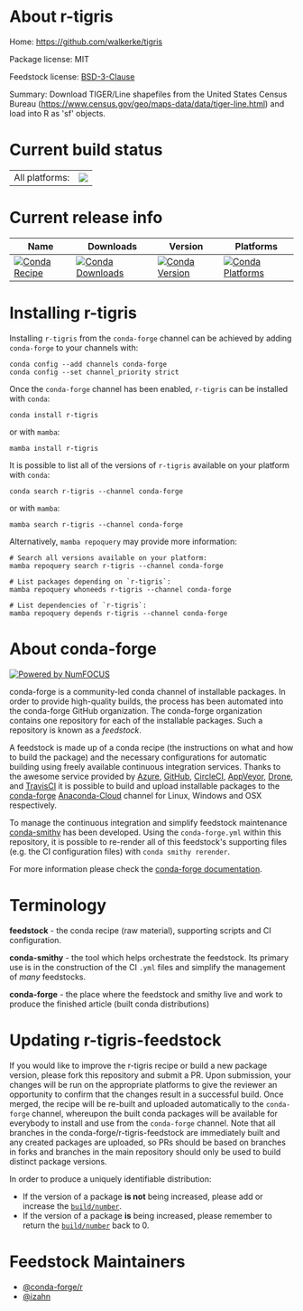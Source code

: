 About r-tigris
==============

Home: https://github.com/walkerke/tigris

Package license: MIT

Feedstock license: [BSD-3-Clause](https://github.com/conda-forge/r-tigris-feedstock/blob/main/LICENSE.txt)

Summary: Download TIGER/Line shapefiles from the United States Census Bureau (<https://www.census.gov/geo/maps-data/data/tiger-line.html>) and load into R as 'sf' objects.

Current build status
====================


<table><tr><td>All platforms:</td>
    <td>
      <a href="https://dev.azure.com/conda-forge/feedstock-builds/_build/latest?definitionId=12531&branchName=main">
        <img src="https://dev.azure.com/conda-forge/feedstock-builds/_apis/build/status/r-tigris-feedstock?branchName=main">
      </a>
    </td>
  </tr>
</table>

Current release info
====================

| Name | Downloads | Version | Platforms |
| --- | --- | --- | --- |
| [![Conda Recipe](https://img.shields.io/badge/recipe-r--tigris-green.svg)](https://anaconda.org/conda-forge/r-tigris) | [![Conda Downloads](https://img.shields.io/conda/dn/conda-forge/r-tigris.svg)](https://anaconda.org/conda-forge/r-tigris) | [![Conda Version](https://img.shields.io/conda/vn/conda-forge/r-tigris.svg)](https://anaconda.org/conda-forge/r-tigris) | [![Conda Platforms](https://img.shields.io/conda/pn/conda-forge/r-tigris.svg)](https://anaconda.org/conda-forge/r-tigris) |

Installing r-tigris
===================

Installing `r-tigris` from the `conda-forge` channel can be achieved by adding `conda-forge` to your channels with:

```
conda config --add channels conda-forge
conda config --set channel_priority strict
```

Once the `conda-forge` channel has been enabled, `r-tigris` can be installed with `conda`:

```
conda install r-tigris
```

or with `mamba`:

```
mamba install r-tigris
```

It is possible to list all of the versions of `r-tigris` available on your platform with `conda`:

```
conda search r-tigris --channel conda-forge
```

or with `mamba`:

```
mamba search r-tigris --channel conda-forge
```

Alternatively, `mamba repoquery` may provide more information:

```
# Search all versions available on your platform:
mamba repoquery search r-tigris --channel conda-forge

# List packages depending on `r-tigris`:
mamba repoquery whoneeds r-tigris --channel conda-forge

# List dependencies of `r-tigris`:
mamba repoquery depends r-tigris --channel conda-forge
```


About conda-forge
=================

[![Powered by
NumFOCUS](https://img.shields.io/badge/powered%20by-NumFOCUS-orange.svg?style=flat&colorA=E1523D&colorB=007D8A)](https://numfocus.org)

conda-forge is a community-led conda channel of installable packages.
In order to provide high-quality builds, the process has been automated into the
conda-forge GitHub organization. The conda-forge organization contains one repository
for each of the installable packages. Such a repository is known as a *feedstock*.

A feedstock is made up of a conda recipe (the instructions on what and how to build
the package) and the necessary configurations for automatic building using freely
available continuous integration services. Thanks to the awesome service provided by
[Azure](https://azure.microsoft.com/en-us/services/devops/), [GitHub](https://github.com/),
[CircleCI](https://circleci.com/), [AppVeyor](https://www.appveyor.com/),
[Drone](https://cloud.drone.io/welcome), and [TravisCI](https://travis-ci.com/)
it is possible to build and upload installable packages to the
[conda-forge](https://anaconda.org/conda-forge) [Anaconda-Cloud](https://anaconda.org/)
channel for Linux, Windows and OSX respectively.

To manage the continuous integration and simplify feedstock maintenance
[conda-smithy](https://github.com/conda-forge/conda-smithy) has been developed.
Using the ``conda-forge.yml`` within this repository, it is possible to re-render all of
this feedstock's supporting files (e.g. the CI configuration files) with ``conda smithy rerender``.

For more information please check the [conda-forge documentation](https://conda-forge.org/docs/).

Terminology
===========

**feedstock** - the conda recipe (raw material), supporting scripts and CI configuration.

**conda-smithy** - the tool which helps orchestrate the feedstock.
                   Its primary use is in the construction of the CI ``.yml`` files
                   and simplify the management of *many* feedstocks.

**conda-forge** - the place where the feedstock and smithy live and work to
                  produce the finished article (built conda distributions)


Updating r-tigris-feedstock
===========================

If you would like to improve the r-tigris recipe or build a new
package version, please fork this repository and submit a PR. Upon submission,
your changes will be run on the appropriate platforms to give the reviewer an
opportunity to confirm that the changes result in a successful build. Once
merged, the recipe will be re-built and uploaded automatically to the
`conda-forge` channel, whereupon the built conda packages will be available for
everybody to install and use from the `conda-forge` channel.
Note that all branches in the conda-forge/r-tigris-feedstock are
immediately built and any created packages are uploaded, so PRs should be based
on branches in forks and branches in the main repository should only be used to
build distinct package versions.

In order to produce a uniquely identifiable distribution:
 * If the version of a package **is not** being increased, please add or increase
   the [``build/number``](https://docs.conda.io/projects/conda-build/en/latest/resources/define-metadata.html#build-number-and-string).
 * If the version of a package **is** being increased, please remember to return
   the [``build/number``](https://docs.conda.io/projects/conda-build/en/latest/resources/define-metadata.html#build-number-and-string)
   back to 0.

Feedstock Maintainers
=====================

* [@conda-forge/r](https://github.com/conda-forge/r/)
* [@izahn](https://github.com/izahn/)

